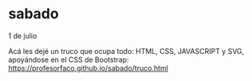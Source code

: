# sabado
1 de julio

Acá les dejé un truco que ocupa todo: HTML, CSS, JAVASCRIPT y SVG, apoyándose en el CSS de Bootstrap: https://profesorfaco.github.io/sabado/truco.html

